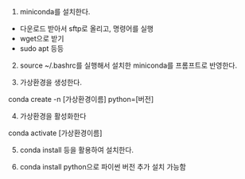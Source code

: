 1. miniconda를 설치한다.
 - 다운로드 받아서 sftp로 올리고, 명령어를 실행
 - wget으로 받기
 - sudo apt 등등

2. source ~/.bashrc를 실행해서 설치한 miniconda를 프롬프트로 반영한다.

3. 가상환경을 생성한다.

conda create -n [가상환경이름] python=[버전]

4. 가상환경을 활성화한다

conda activate [가상환경이름]

5. conda install 등을 활용하여 설치한다. 

6. conda install python으로 파이썬 버전 추가 설치 가능함
